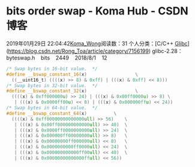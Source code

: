 # bits order swap - Koma Hub - CSDN博客
2019年01月29日 22:04:42[Koma_Wong](https://me.csdn.net/Rong_Toa)阅读数：31
个人分类：[C/C++																[Glibc](https://blog.csdn.net/Rong_Toa/article/category/8605571)](https://blog.csdn.net/Rong_Toa/article/category/7156199)
glibc-2.28：byteswap.h    bits    2449    2018/8/1    12
```cpp
/* Swap bytes in 16-bit value.  */
#define __bswap_constant_16(x)					\
  ((__uint16_t) ((((x) >> 8) & 0xff) | (((x) & 0xff) << 8)))
/* Swap bytes in 32-bit value.  */
#define __bswap_constant_32(x)					\
  ((((x) & 0xff000000u) >> 24) | (((x) & 0x00ff0000u) >> 8)	\
   | (((x) & 0x0000ff00u) << 8) | (((x) & 0x000000ffu) << 24))
/* Swap bytes in 64-bit value.  */
#define __bswap_constant_64(x)			\
  ((((x) & 0xff00000000000000ull) >> 56)	\
   | (((x) & 0x00ff000000000000ull) >> 40)	\
   | (((x) & 0x0000ff0000000000ull) >> 24)	\
   | (((x) & 0x000000ff00000000ull) >> 8)	\
   | (((x) & 0x00000000ff000000ull) << 8)	\
   | (((x) & 0x0000000000ff0000ull) << 24)	\
   | (((x) & 0x000000000000ff00ull) << 40)	\
   | (((x) & 0x00000000000000ffull) << 56))
```
